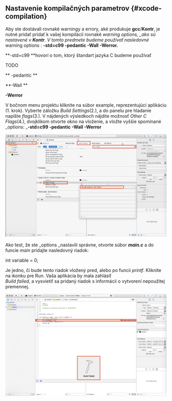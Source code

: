 ## Nastavenie kompilačných parametrov {#xcode-compilation}

Aby ste dostávali rovnaké warningy a errory, aké produkuje **gcc**/**Kontr**, je nutné pridať pridať k vašej kompilácii rovnaké _warning options, \_ako sú nastavené v **Kontr**. V tomto predmete budeme používať nasledovné_ warning options : **-std=c99 -pedantic -Wall -Werror.**

**-std=c99 **hovorí o tom, ktorý štandart jazyka C budeme používať

TODO

** -pedantic **

**-Wall **

**-Werror**

V bočnom menu projektu kliknite na súbor example, reprezentujúci aplikáciu \(1. krok\). Vyberte záložku _Build Settings_\(2.\), a do panelu pre hladanie napíšte _flags_\(3.\). V nájdených výsledkoch nájdite možnosť _Other C Flags_\(4.\), dvojklikom otvorte okno na vloženie, a vložte vyššie spomínané _options: _**-std=c99 -pedantic -Wall -Werror**

![](/assets/Xcode_build1.jpg)

Ako test, že ste _options _nastavili správne, otvorte súbor _**main.c**_ a do funcie _main_ pridajte nasledovný riadok:

int variable = 0;

Je jedno, či bude tento riadok vložený pred, alebo po funcii _printf_. Kliknite na ikonku pre Run. Vaša aplikácia by mala zahlásiť  
_Build failed_, a vysvietiť sa pridaný riadok s informácii o vytvorení nepoužitej premennej.

![](/assets/Xcode_build2.jpg)

